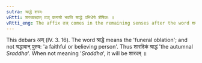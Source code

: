 ```yaml
---
sutra: श्राद्धे शरदः
vRtti: शरच्छब्दात् ठञ् प्रत्ययो भवति श्राद्धे ऽभिधेये शैषिकः ॥
vRtti_eng: The affix ठञ् comes in the remaining senses after the word शरद्, when expressing श्राद्ध ॥
---
```

This debars अण् (IV. 3. 16). The word श्राद्धे means the 'funeral oblation'; and not श्रद्धावान् पुरुष: 'a faithful or believing person'. Thus शारदिकं श्राद्धं 'the autumnal _Sraddha_'. When not meaning '_Sraddha_', it will be शारदम् ॥
